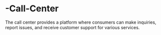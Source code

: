 # -Call-Center
The call center provides a platform where consumers can make inquiries, report issues, and receive customer support for various services. 

